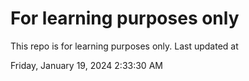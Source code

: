 # For learning purposes only
This repo is for learning purposes only.
Last updated at

Friday, January 19, 2024 2:33:30 AM

